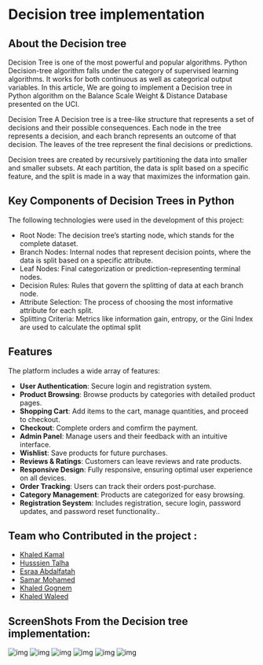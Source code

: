 # Decision tree implementation

## About the Decision tree
Decision Tree is one of the most powerful and popular algorithms. Python Decision-tree algorithm falls under the category of supervised learning algorithms. It works for both continuous as well as categorical output variables. In this article, We are going to implement a Decision tree in Python algorithm on the Balance Scale Weight & Distance Database presented on the UCI.

Decision Tree
A Decision tree is a tree-like structure that represents a set of decisions and their possible consequences. Each node in the tree represents a decision, and each branch represents an outcome of that decision. The leaves of the tree represent the final decisions or predictions.

Decision trees are created by recursively partitioning the data into smaller and smaller subsets. At each partition, the data is split based on a specific feature, and the split is made in a way that maximizes the information gain.

## Key Components of Decision Trees in Python
The following technologies were used in the development of this project:

- Root Node: The decision tree’s starting node, which stands for the complete dataset.
- Branch Nodes: Internal nodes that represent decision points, where the data is split based on a specific attribute.
- Leaf Nodes: Final categorization or prediction-representing terminal nodes.
- Decision Rules: Rules that govern the splitting of data at each branch node.
- Attribute Selection: The process of choosing the most informative attribute for each split.
- Splitting Criteria: Metrics like information gain, entropy, or the Gini Index are used to calculate the optimal split
  

## Features
The platform includes a wide array of features:

- **User Authentication**: Secure login and registration system.
- **Product Browsing**: Browse products by categories with detailed product pages.
- **Shopping Cart**: Add items to the cart, manage quantities, and proceed to checkout.
- **Checkout**: Complete orders and comfirm the payment.
- **Admin Panel**: Manage users and their feedback with an intuitive interface.
- **Wishlist**: Save products for future purchases.
- **Reviews & Ratings**: Customers can leave reviews and rate products.
- **Responsive Design**: Fully responsive, ensuring optimal user experience on all devices.
- **Order Tracking**: Users can track their orders post-purchase.
- **Category Management**: Products are categorized for easy browsing.
- **Registration Seystem**: Includes registration, secure login, password updates, and password reset functionality..


## Team who Contributed in the project :
- [Khaled Kamal](https://github.com/Mostafay65)
- [Husssien Talha](https://github.com/muhamadd9)
- [Esraa Abdalfatah](https://github.com/mrXrobot26)
- [Samar Mohamed](https://github.com/3bhafez)
- [Khaled Gognem](https://github.com/Mohamed-Elseglaby)
- [Khaled Waleed](https://github.com/Mohamed-Elseglaby)


## ScreenShots From the Decision tree implementation:

![img](![image](https://github.com/user-attachments/assets/5d5b74d2-1a66-4df4-a03e-4d78af23fde5)
)
![img](/src/assets/ProjectScreenshots/2.jpeg)
![img](/src/assets/ProjectScreenshots/4.jpeg)
![img](/src/assets/ProjectScreenshots/3.png)
![img](/src/assets/ProjectScreenshots/5.png)
![img](/src/assets/ProjectScreenshots/6.png)

